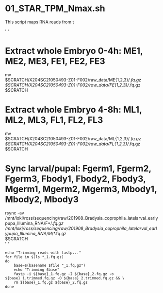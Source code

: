 # 01_STAR_TPM_Nmax.sh
This script maps RNA reads from t

'''
# Extract whole Embryo 0-4h: ME1, ME2, ME3, FE1, FE2, FE3
mv \
  $SCRATCH/X204SC21050493-Z01-F002/raw_data/ME{1,2,3}/*.fq.gz \
  $SCRATCH/X204SC21050493-Z01-F002/raw_data/FE{1,2,3}/*.fq.gz \
  $SCRATCH   

# Extract whole Embryo 4-8h: ML1, ML2, ML3, FL1, FL2, FL3
mv \
  $SCRATCH/X204SC21050493-Z01-F002/raw_data/ML{1,2,3}/*.fq.gz \
  $SCRATCH/X204SC21050493-Z01-F002/raw_data/FL{1,2,3}/*.fq.gz \
  $SCRATCH  

# Sync larval/pupal: Fgerm1, Fgerm2, Fgerm3, Fbody1, Fbody2, Fbody3, Mgerm1, Mgerm2, Mgerm3, Mbody1, Mbody2, Mbody3
rsync -av \
  /mnt/loki/ross/sequencing/raw/201908_Bradysia_coprophila_latelarval_earlypupa_Illumina_RNA/F*/*.fq.gz\
  /mnt/loki/ross/sequencing/raw/201908_Bradysia_coprophila_latelarval_earlypupa_Illumina_RNA/M*/*.fq.gz\
  $SCRATCH        
'''
  
  
```
echo "Trimming reads with fastp..."
for file in $(ls *_1.fq.gz)
do
	base=$(basename $file "_1.fq.gz")
	echo "Trimming $base"
  	fastp -i ${base}_1.fq.gz -I ${base}_2.fq.gz -o ${base}_1.trimmed.fq.gz -O ${base}_2.trimmed.fq.gz && \
  	rm ${base}_1.fq.gz ${base}_2.fq.gz
done
```
